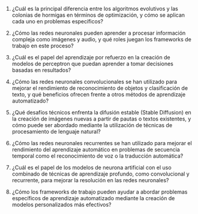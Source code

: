 1. ¿Cuál es la principal diferencia entre los algoritmos evolutivos y las colonias de hormigas en términos de optimización, y cómo se aplican cada uno en problemas específicos?

2. ¿Cómo las redes neuronales pueden aprender a procesar información compleja como imágenes y audio, y qué roles juegan los frameworks de trabajo en este proceso?

3. ¿Cuál es el papel del aprendizaje por refuerzo en la creación de modelos de perceptron que puedan aprender a tomar decisiones basadas en resultados?

4. ¿Cómo las redes neuronales convolucionales se han utilizado para mejorar el rendimiento de reconocimiento de objetos y clasificación de texto, y qué beneficios ofrecen frente a otros métodos de aprendizaje automatizado?

5. ¿Qué desafíos técnicos enfrenta la difusión estable (Stable Diffusion) en la creación de imágenes nuevas a partir de pautas o textos existentes, y cómo puede ser abordado mediante la utilización de técnicas de procesamiento de lenguaje natural?

6. ¿Cómo las redes neuronales recurrentes se han utilizado para mejorar el rendimiento del aprendizaje automático en problemas de secuencia temporal como el reconocimiento de voz o la traducción automática?

7. ¿Cuál es el papel de los modelos de neurona artificial con el uso combinado de técnicas de aprendizaje profundo, como convolucional y recurrente, para mejorar la resolución en las redes neuronales?

8. ¿Cómo los frameworks de trabajo pueden ayudar a abordar problemas específicos de aprendizaje automatizado mediante la creación de modelos personalizados más efectivos?